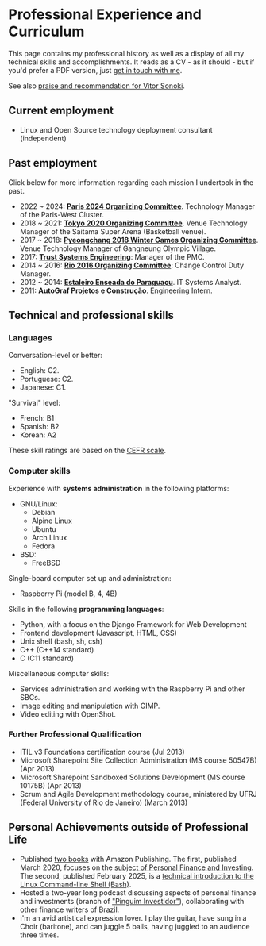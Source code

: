 # Professional Experience and Curriculum

This page contains my professional history as well as a display of all my technical skills and accomplishments. It reads as a CV - as it should - but if you'd prefer a PDF version, just [get in touch with me](/contact).

See also [praise and recommendation for Vitor Sonoki](/curriculum/praise).

## Current employment

 - Linux and Open Source technology deployment consultant (independent)

## Past employment

Click below for more information regarding each mission I undertook in the past.

 - 2022 ~ 2024: [**Paris 2024 Organizing Committee**](/curriculum/paris2024/). Technology Manager of the Paris-West Cluster.
 - 2018 ~ 2021: [**Tokyo 2020 Organizing Committee**](/curriculum/tokyo2020/). Venue Technology Manager of the Saitama Super Arena (Basketball venue).
 - 2017 ~ 2018: [**Pyeongchang 2018 Winter Games Organizing Committee**](/curriculum/pyeongchang2018/). Venue Technology Manager of Gangneung Olympic Village.
 - 2017: [**Trust Systems Engineering**](/curriculum/trustengineering/): Manager of the PMO.
 - 2014 ~ 2016: [**Rio 2016 Organizing Committee**](/curriculum/rio2016/): Change Control Duty Manager.
 - 2012 ~ 2014: [**Estaleiro Enseada do Paraguaçu**](/curriculum/enseada/). IT Systems Analyst.
 - 2011: **AutoGraf Projetos e Construção**. Engineering Intern.

## Technical and professional skills

### Languages

Conversation-level or better:

 - English: C2.
 - Portuguese: C2.
 - Japanese: C1.

"Survival" level:

 - French: B1
 - Spanish: B2
 - Korean: A2

These skill ratings are based on the [CEFR scale](https://en.wikipedia.org/wiki/Common_European_Framework_of_Reference_for_Languages).

### Computer skills

Experience with **systems administration** in the following platforms:

 - GNU/Linux:
    - Debian
    - Alpine Linux
    - Ubuntu
    - Arch Linux
    - Fedora
 - BSD:
    - FreeBSD

Single-board computer set up and administration:

 - Raspberry Pi (model B, 4, 4B)

Skills in the following **programming languages**:

 - Python, with a focus on the Django Framework for Web Development
 - Frontend development (Javascript, HTML, CSS)
 - Unix shell (bash, sh, csh)
 - C++ (C++14 standard)
 - C (C11 standard)

Miscellaneous computer skills:

 - Services administration and working with the Raspberry Pi and other SBCs.
 - Image editing and manipulation with GIMP.
 - Video editing with OpenShot.

### Further Professional Qualification

 - ITIL v3 Foundations certification course (Jul 2013)
 - Microsoft Sharepoint Site Collection Administration (MS course 50547B) (Apr 2013)
 - Microsoft Sharepoint Sandboxed Solutions Development (MS course 10175B) (Apr 2013)
 - Scrum and Agile Development methodology course, ministered by UFRJ (Federal University of Rio de Janeiro) (March 2013)

## Personal Achievements outside of Professional Life

 - Published [two books](/publications) with Amazon Publishing. The first, published March 2020, focuses on the [subject of Personal Finance and Investing](/publications#ricamente). The second, published February 2025, is a [technical introduction to the Linux Command-line Shell (Bash)](/publications#terminal).
 - Hosted a two-year long podcast discussing aspects of personal finance and investments (branch of ["Pinguim Investidor"](/projects#pinguiminvestidor)), collaborating with other finance writers of Brazil.
 - I'm an avid artistical expression lover. I play the guitar, have sung in a Choir (baritone), and can juggle 5 balls, having juggled to an audience three times.
